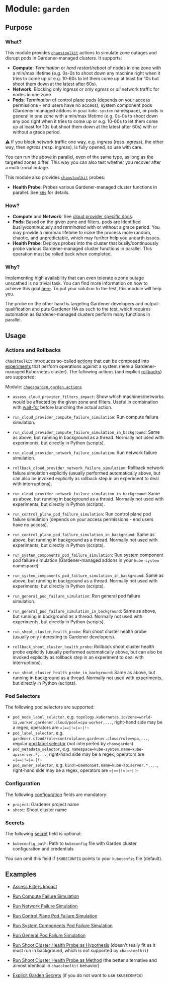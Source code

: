 # **Module: `garden`**

## Purpose

### What?

This module provides [`chaostoolkit`](https://chaostoolkit.org) actions to simulate zone outages and disrupt pods in Gardener-managed clusters. It supports:

- **Compute**: *Termination* or *hard restart/reboot* of nodes in one zone with a min/max lifetime (e.g. 0s-0s to shoot down any machine right when it tries to come up or e.g. 10-60s to let them come up at least for 10s but shoot them down at the latest after 60s).
- **Network**: Blocking only *ingress* or only *egress* or *all* network traffic for nodes in one zone.
- **Pods**: *Termination* of control plane pods (depends on your access permissions - end users have no access), system component pods (Gardener-managed addons in your `kube-system` namespace), or pods in general in one zone with a min/max lifetime (e.g. 0s-0s to shoot down any pod right when it tries to come up or e.g. 10-60s to let them come up at least for 10s but shoot them down at the latest after 60s) with or without a grace period.

:warning: If you block network traffic one way, e.g. *ingress* (resp. *egress*), the other way, then *egress* (resp. *ingress*), is fully opened, so use with care.

You can run the above in parallel, even of the same type, as long as the targeted zones differ. This way you can also test whether you recover after a multi-zonal outage.

This module also provides [`chaostoolkit`](https://chaostoolkit.org) probes:

- **Health Probe**: Probes various Gardener-managed cluster functions in parallel. See [`k8s`](/docs/k8s/readme.md) for details.

### How?

- **Compute** and **Network**: See [cloud provider specific docs](/readme.md#cloud-providers).
- **Pods**: Based on the given zone and filters, pods are identified busily/continuously and *terminated* with or without a grace period. You may provide a min/max lifetime to make the process more random, chaotic, and unpredictable, which may further help you unearth issues.
- **Health Probe**: Deploys probes into the cluster that busily/continuously probe various Gardener-managed cluster functions in parallel. This operation must be rolled back when completed.

### Why?

Implementing high availability that can even tolerate a zone outage unscathed is no trivial task. You can find more information on how to achieve this goal [here](https://github.com/gardener/gardener/blob/master/docs/usage/shoot_high_availability_best_practices.md). To put your solution to the test, this module will help you.

The probe on the other hand is targeting Gardener developers and output-qualification and puts Gardener HA as such to the test, which requires automation as Gardener-managed clusters perform many functions in parallel.

## Usage

### Actions and Rollbacks

`chaostoolkit` introduces so-called [actions](https://chaostoolkit.org/reference/api/experiment/#action) that can be composed into [experiments](https://chaostoolkit.org/reference/api/experiment/#experiment) that perform operations against a system (here a Gardener-managed Kubernetes cluster). The following actions (and explicit [rollbacks](https://chaostoolkit.org/reference/api/experiment/#rollbacks)) are supported:

Module: [`chaosgarden.garden.actions`](/chaosgarden/garden/actions.py)

- `assess_cloud_provider_filters_impact`: Show which machines/networks would be affected by the given zone and filters. Useful in combination with [wait-for](/docs/human/readme.md) before launching the actual action.
- `run_cloud_provider_compute_failure_simulation`: Run compute failure simulation.
- `run_cloud_provider_compute_failure_simulation_in_background`: Same as above, but running in background as a thread. Normally not used with experiments, but directly in Python (scripts).
- `run_cloud_provider_network_failure_simulation`: Run network failure simulation.
- `rollback_cloud_provider_network_failure_simulation`: Rollback network failure simulation explicitly (usually performed automatically above, but can also be invoked explicitly as rollback step in an experiment to deal with interruptions).
- `run_cloud_provider_network_failure_simulation_in_background`: Same as above, but running in background as a thread. Normally not used with experiments, but directly in Python (scripts).

- `run_control_plane_pod_failure_simulation`: Run control plane pod failure simulation (depends on your access permissions - end users have no access).
- `run_control_plane_pod_failure_simulation_in_background`: Same as above, but running in background as a thread. Normally not used with experiments, but directly in Python (scripts).
- `run_system_components_pod_failure_simulation`: Run system component pod failure simulation (Gardener-managed addons in your `kube-system` namespace).
- `run_system_components_pod_failure_simulation_in_background`: Same as above, but running in background as a thread. Normally not used with experiments, but directly in Python (scripts).
- `run_general_pod_failure_simulation`: Run general pod failure simulation.
- `run_general_pod_failure_simulation_in_background`: Same as above, but running in background as a thread. Normally not used with experiments, but directly in Python (scripts).

- `run_shoot_cluster_health_probe`: Run shoot cluster health probe (usually only interesting to Gardener developers).
- `rollback_shoot_cluster_health_probe`: Rollback shoot cluster health probe explicitly (usually performed automatically above, but can also be invoked explicitly as rollback step in an experiment to deal with interruptions).
- `run_shoot_cluster_health_probe_in_background`: Same as above, but running in background as a thread. Normally not used with experiments, but directly in Python (scripts).

### Pod Selectors

The following pod selectors are supported:

- `pod_node_label_selector`, e.g. `topology.kubernetes.io/zone=world-1a,worker.gardener.cloud/pool=cpu-worker,...`, right-hand side may be a regex, operators are `=|==|!=|=~|!~`
- `pod_label_selector`, e.g. `gardener.cloud/role=controlplane,gardener.cloud/role=vpa,...`, regular [pod label selector](https://kubernetes.io/docs/concepts/overview/working-with-objects/labels/#label-selectors) (not interpreted by `chaosgarden`)
- `pod_metadata_selector`, e.g. `namespace=kube-system,name=kube-apiserver.*,...`, right-hand side may be a regex, operators are `=|==|!=|=~|!~`
- `pod_owner_selector`, e.g. `kind!=DaemonSet,name=kube-apiserver.*,...`, right-hand side may be a regex, operators are `=|==|!=|=~|!~`

### Configuration

The following [configuration](https://chaostoolkit.org/reference/api/experiment/#configuration) fields are mandatory:

- `project`: Gardener project name
- `shoot`: Shoot cluster name

### Secrets

The following [secret](https://chaostoolkit.org/reference/api/experiment/#secrets) field is optional:

- `kubeconfig_path`: Path to `kubeconfig` file with Garden cluster configuration and credentials

You can omit this field if `$KUBECONFIG` points to your `kubeconfig` file (default).

## Examples

- [Assess Filters Impact](/docs/garden/assess-filters-impact.json)
- [Run Compute Failure Simulation](/docs/garden/run-compute-failure-simulation.json)
- [Run Network Failure Simulation](/docs/garden/run-network-failure-simulation.json)

- [Run Control Plane Pod Failure Simulation](/docs/garden/run-control-plane-pod-failure-simulation.json)
- [Run System Components Pod Failure Simulation](/docs/garden/run-system-components-pod-failure-simulation.json)
- [Run General Pod Failure Simulation](/docs/garden/run-general-pod-failure-simulation.json)

- [Run Shoot Cluster Health Probe as Hypothesis](/docs/garden/run-shoot-cluster-health-probe-as-hypothesis.json) (doesn't really fit as it must run in background, which is not supported by `chaostoolkit`)
- [Run Shoot Cluster Health Probe as Method](/docs/garden/run-shoot-cluster-health-probe-as-method.json) (the better alternative and almost identical in `chaostoolkit` behavior)

- [Explicit Garden Secrets](/docs/garden/explicit-garden-secrets.json) (if you do not want to use `$KUBECONFIG`)
